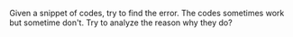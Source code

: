 Given a snippet of codes, try to find the error.
The codes sometimes work but sometime don't. Try to analyze the reason why they do?
